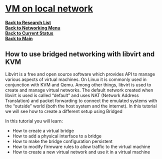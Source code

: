 # **[VM on local network](https://www.reddit.com/r/qemu_kvm/comments/13uc290/vm_on_the_local_network/)**

**[Back to Research List](../../../research_list.md)**\
**[Back to Networking Menu](../networking_menu.md)**\
**[Back to Current Status](../../../../development/status/weekly/current_status.md)**\
**[Back to Main](../../../../README.md)**

## How to use bridged networking with libvirt and KVM

Libvirt is a free and open source software which provides API to manage various aspects of virtual machines. On Linux it is commonly used in conjunction with KVM and Qemu. Among other things, libvirt is used to create and manage virtual networks. The default network created when libvirt is used is called “default” and uses NAT (Network Address Translation) and packet forwarding to connect the emulated systems with the “outside” world (both the host system and the internet). In this tutorial we will see how to create a different setup using Bridged

In this tutorial you will learn:

- How to create a virtual bridge
- How to add a physical interface to a bridge
- How to make the bridge configuration persistent
- How to modify firmware rules to allow traffic to the virtual machine
- How to create a new virtual network and use it in a virtual machine
